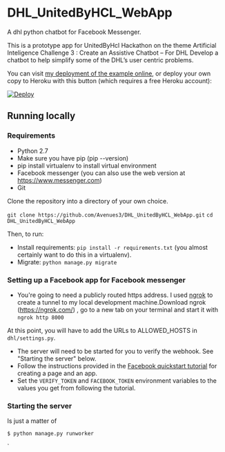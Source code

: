 # DHL_UnitedByHCL_WebApp

A dhl python chatbot for Facebook Messenger.

This is a prototype app for UnitedByHcl Hackathon on the theme Artificial Inteligence Challenge 3 : Create an Assistive Chatbot – For DHL
Develop a chatbot to help simplify some of the DHL’s user centric problems.

You can visit [my deployment of the example online](https://dhlavenues.herokuapp.com/), or deploy your own copy to Heroku with this button (which requires a free Heroku account):

[![Deploy](https://www.herokucdn.com/deploy/button.svg)](https://heroku.com/deploy?template=https://github.com/SamwelOpiyo/DHL_UnitedByHCL_WebApp)

## Running locally

### Requirements

- Python 2.7
- Make sure you have pip (pip --version)
- pip install virtualenv to install virtual environment
- Facebook messenger (you can also use the web version at https://www.messenger.com)
- Git 



Clone the repository into a directory of your own choice.

`git clone https://github.com/Avenues3/DHL_UnitedByHCL_WebApp.git`
`cd DHL_UnitedByHCL_WebApp`

Then, to run:

- Install requirements: `pip install -r requirements.txt` (you almost certainly want to do this in a virtualenv).
- Migrate: `python manage.py migrate`

### Setting up a Facebook app for Facebook messenger

* You're going to need a publicly routed https address. I used [ngrok](https://ngrok.com/) to create a tunnel to my local development machine.Download ngrok (https://ngrok.com/) , go to a new tab on your terminal and start it with `ngrok http 8000`

At this point, you will have to add the URLs to ALLOWED_HOSTS in `dhl/settings.py`.

* The server will need to be started for you to verify the webhook. See "Starting the server" below.
* Follow the instructions provided in the [Facebook quickstart tutorial](https://developers.facebook.com/docs/messenger-platform/quickstart) for creating a page and an app.
* Set the `VERIFY_TOKEN` and `FACEBOOK_TOKEN` environment variables to the values you get from following the tutorial.

### Starting the server

Is just a matter of

    $ python manage.py runworker
`

